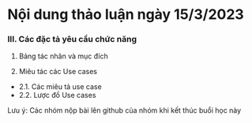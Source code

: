 # Nội dung thảo luận ngày 15/3/2023

### III. Các đặc tả yêu cầu chức năng
1. Bảng tác nhân và mục đích

2. Miêu tác các Use cases
+ 2.1. Các miêu tả use case
+ 2.2. Lược đồ Use cases

Lưu ý: Các nhóm nộp bài lên github của nhóm khi kết thúc buổi học này